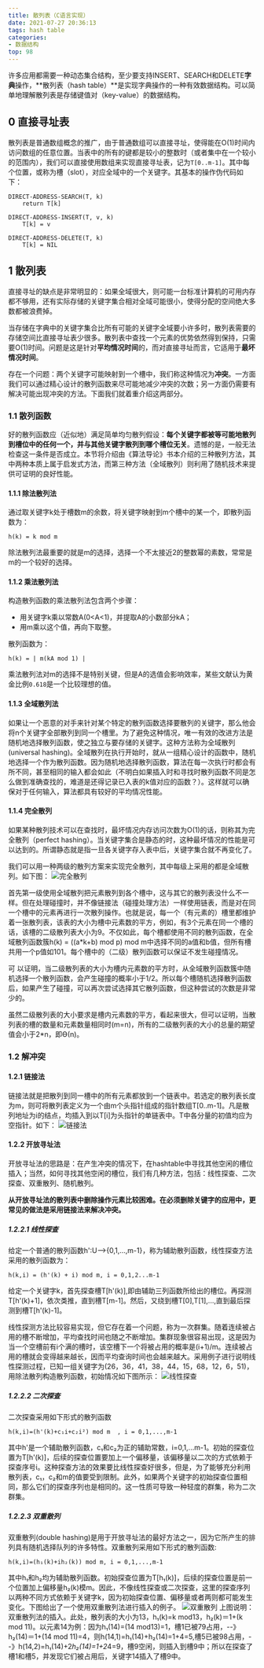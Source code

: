 ```yaml
---
title: 散列表（C语言实现）
date: 2021-07-27 20:36:13
tags: hash table
categories:
- 数据结构
top: 98
---
```

许多应用都需要一种动态集合结构，至少要支持INSERT、SEARCH和DELETE**字典**操作，**散列表（hash table）**是实现字典操作的一种有效数据结构。可以简单地理解散列表是存储键值对（key-value）的数据结构。
<!-- more -->

## 0 直接寻址表
散列表是普通数组概念的推广，由于普通数组可以直接寻址，使得能在O(1)时间内访问数组的任意位置。当表中的所有的键都是较小的整数时（或者集中在一个较小的范围内），我们可以直接使用数组来实现直接寻址表，记为`T[0..m-1]`。其中每个位置，或称为槽（slot），对应全域中的一个关键字。其基本的操作伪代码如下：
```
DIRECT-ADDRESS-SEARCH(T, k)
	return T[k]

DIRECT-ADDRESS-INSERT(T, v, k)
	T[k] = v

DIRECT-ADDRESS-DELETE(T, k)
	T[k] = NIL
```

## 1 散列表
直接寻址的缺点是非常明显的：如果全域很大，则可能一台标准计算机的可用内存都不够用，还有实际存储的关键字集合相对全域可能很小，使得分配的空间绝大多数都被浪费掉。

当存储在字典中的关键字集合比所有可能的关键字全域要小许多时，散列表需要的存储空间比直接寻址表少很多。散列表中查找一个元素的优势依然得到保持，只需要O(1)时间。问题是这是针对**平均情况时间**的，而对直接寻址而言，它适用于**最坏情况时间**。

存在一个问题：两个关键字可能映射到一个槽中，我们称这种情况为**冲突**。一方面我们可以通过精心设计的散列函数来尽可能地减少冲突的次数；另一方面仍需要有解决可能出现冲突的方法。下面我们就着重介绍这两部分。

### 1.1 散列函数
好的散列函数应（近似地）满足简单均匀散列假设：**每个关键字都被等可能地散列到槽位中的任何一个，并与其他关键字散列到哪个槽位无关**。遗憾的是，一般无法检查这一条件是否成立。本节将介绍由《算法导论》书本介绍的三种散列方法，其中两种本质上属于启发式方法，而第三种方法（全域散列）则利用了随机技术来提供可证明的良好性能。

#### 1.1.1 除法散列法
通过取关键字k处于槽数m的余数，将关键字映射到m个槽中的某一个，即散列函数为：
```
h(k) = k mod m
```

除法散列法最重要的就是m的选择，选择一个不太接近2的整数幂的素数，常常是m的一个较好的选择。

#### 1.1.2 乘法散列法
构造散列函数的乘法散列法包含两个步骤：
* 用关键字k乘以常数A(0<A<1)，并提取A的小数部分kA；
* 用m乘以这个值，再向下取整。

散列函数为：
```
h(k) = | m(kA mod 1) |
```
乘法散列法对m的选择不是特别关键，但是A的选值会影响效率，某些文献认为黄金比例`0.618`是一个比较理想的值。

#### 1.1.3 全域散列法
如果让一个恶意的对手来针对某个特定的散列函数选择要散列的关键字，那么他会将n个关键字全部散列到同一个槽里。为了避免这种情况，唯一有效的改进方法是随机地选择散列函数，使之独立与要存储的关键字。这种方法称为全域散列(universal hashing)。全域散列在执行开始时，就从一组精心设计的函数中，随机地选择一个作为散列函数。因为随机地选择散列函数，算法在每一次执行时都会有所不同，甚至相同的输入都会如此（不明白如果插入时和寻找时散列函数不同是怎么做到准确查找的，难道是还得记录已入表的k值对应的函数？）。这样就可以确保对于任何输入，算法都具有较好的平均情况性能。

#### 1.1.4 完全散列
如果某种散列技术可以在查找时，最坏情况内存访问次数为O(1)的话，则称其为完全散列（perfect hashing）。当关键字集合是静态的时，这种最坏情况的性能是可以达到的。所谓静态就是指一旦各关键字存入表中后，关键字集合就不再变化了。

我们可以用一种两级的散列方案来实现完全散列，其中每级上采用的都是全域散列。如下图：
![完全散列](/img/完全散列.jpg)

首先第一级使用全域散列把元素散列到各个槽中，这与其它的散列表没什么不一样。但在处理碰撞时，并不像链接法（碰撞处理方法）一样使用链表，而是对在同一个槽中的元素再进行一次散列操作。也就是说，每一个（有元素的）槽里都维护着一张散列表，该表的大小为槽中元素数的平方，例如，有3个元素在同一个槽的话，该槽的二级散列表大小为9。不仅如此，每个槽都使用不同的散列函数，在全域散列函数簇h(k) = ((a\*k+b) mod p) mod m中选择不同的a值和b值，但所有槽共用一个p值如101。每个槽中的（二级）散列函数可以保证不发生碰撞情况。

可 以证明，当二级散列表的大小为槽内元素数的平方时，从全域散列函数簇中随机选择一个散列函数，会产生碰撞的概率小于1/2。所以每个槽随机选择散列函数后，如果产生了碰撞，可以再次尝试选择其它散列函数，但这种尝试的次数是非常少的。

虽然二级散列表的大小要求是槽内元素数的平方，看起来很大，但可以证明，当散列表的槽的数量和元素数量相同时(m=n)，所有的二级散列表的大小的总量的期望值会小于2\*n，即Ө(n)。

### 1.2 解冲突

#### 1.2.1 链接法
链接法就是把散列到同一槽中的所有元素都放到一个链表中。若选定的散列表长度为m，则可将散列表定义为一个由m个头指针组成的指针数组T[0..m-1]。凡是散列地址为i的结点，均插入到以T[i]为头指针的单链表中。T中各分量的初值均应为空指针。如下：
![链接法](/img/链接法.jpg)

#### 1.2.2 开放寻址法
开放寻址法的思路是：在产生冲突的情况下，在hashtable中寻找其他空闲的槽位插入；当然，如何寻找其他空闲的槽位，我们有几种方法，包括：线性探查、二次探查、双重散列、随机散列。

**从开放寻址法的散列表中删除操作元素比较困难。在必须删除关键字的应用中，更常见的做法是采用链接法来解决冲突。**

##### 1.2.2.1 线性探查
给定一个普通的散列函数h':U-->{0,1,...,m-1}，称为辅助散列函数，线性探查方法采用的散列函数为：
```
h(k,i) = (h'(k) + i) mod m, i = 0,1,2...m-1
```
给定一个关键字k，首先探查槽T[h'(k)],即由辅助三列函数所给出的槽位。再探测T[h'(k)+1]，依次类推，直到槽T[m-1]。然后，又绕到槽T[0],T[1],...,直到最后探测到槽T[h'(k)-1]。

线性探测方法比较容易实现，但它存在着一个问题，称为一次群集。随着连续被占用的槽不断增加，平均查找时间也随之不断增加。集群现象很容易出现，这是因为当一个空槽前有i个满的槽时，该空槽下一个将被占用的概率是(i+1)/m。连续被占用的槽就会变得越来越长，因而平均查询时间也会越来越大。采用例子进行说明线性探测过程，已知一组关键字为(26，36，41，38，44，15，68，12，6，51)，用除法散列构造散列函数，初始情况如下图所示：
![线性探查](/img/线性探查.jpg)

##### 1.2.2.2 二次探查
二次探查采用如下形式的散列函数
```
h(k,i)=(h'(k)+c₁i+c₂i²) mod m  , i = 0,1,...,m-1
```
其中h'是一个辅助散列函数，c₁和c₂为正的辅助常数，i=0,1,...m-1。初始的探查位置为T[h'(k)]，后续的探查位置要加上一个偏移量，该偏移量以二次的方式依赖于探查序号i。这种探查方法的效果要比线性探查好很多，但是，为了能够充分利用散列表，c₁，c₂和m的值要受到限制。此外，如果两个关键字的初始探查位置相同，那么它们的探查序列也是相同的。这一性质可导致一种轻度的群集，称为二次群集。

##### 1.2.2.3 双重散列
双重散列(double hashing)是用于开放寻址法的最好方法之一，因为它所产生的排列具有随机选择队列的许多特性。双重散列采用如下形式的散列函数:
```
h(k,i)=(h₁(k)+ih₂(k)) mod m, i = 0,1,...,m-1
```
其中h₁和h₂均为辅助散列函数。初始探查位置为T[h₁(k)]，后续的探查位置是前一个位置加上偏移量h₂(k)模m。因此，不像线性探查或二次探查，这里的探查序列以两种不同方式依赖于关键字k，因为初始探查位置、偏移量或者两则都可能发生变化。下图给出了一个使用双重散列法进行插入的例子。
![双重散列](/img/双重散列.jpg)
上图说明：双重散列法的插入。此处，散列表的大小为13，h₁(k)=k mod13，h₂(k)＝1+(k mod 11)。以元素14为例：因为h₁(14)=(14 mod13)=1，槽1已被79占用，--》h₂(14)＝1+(14 mod 11)=4，则h(14,1)=h₁(14)+h₂(14)=1+4=5,槽5已被98占用，--》h(14,2)=h₁(14)+2*h₂(14)=1+2*4=9，槽9空闲，则插入到槽9中；所以在探查了槽1和槽5，并发现它们被占用后，关键字14插入了槽9中。